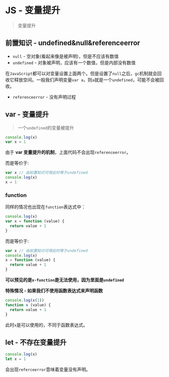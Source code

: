 # JS - 变量提升
> 变量提升

## 前置知识 - undefined&null&referenceerror

* `null` - 空对象(看起来像是被声明)，但是不应该有数值
* `undefined` - 对象被声明，应该有一个数值，但是内部没有数值

在`JavaScript`都可以对变量设置上面两个。但是设置了`null`之后，`gc`机制就会回收它释放空间。一般我们声明变量`var a`，则`a`就是一个`undefined`，可能不会被回收。

* `referenceerror` - 没有声明过程

## var - 变量提升

> 一个`undefined`的变量被提升

```JavaScript
console.log(x)
var x = 1
```

由于 **var 变量提升的机制**，上面代码不会出现`referenceerror`。

而是等价于:

```JavaScript
var x // 由前置知识可得此时等于undefined
console.log(x)
x = 1
```

### function

同样的情况也出现在`function`表达式中：

```JavaScript
console.log(x)
var x = function (value) {
  return value + 1
}
```

而是等价于:

```JavaScript
var x // 由前置知识可得此时等于undefined
console.log(x)
x = function (value) {
  return value + 1
}
```

**可以预见的是`x-function`是无法使用，因为里面是`undefined`**

**特殊情况 - 如果我们不使用函数表达式来声明函数**

```JavaScript
console.log(x(1))
function x (value) {
  return value + 1
}
```

此时`x`是可以使用的，不同于函数表达式。

## let - 不存在变量提升

```JavaScript
console.log(x)
let x = 1
```

会出现`referceerror`意味着变量没有声明。